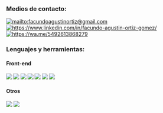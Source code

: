 <h3 align="left">Medios de contacto:</h3>
<p align="left">
<a href="mailto:facundoagustinortiz@gmail.com" target="blank"><img align="center" src="https://img.shields.io/badge/Gmail-db4a39?style=for-the-badge&logo=gmail&logoColor=white" alt="mailto:facundoagustinortiz@gmail.com" /></a>
<a href="https://linkedin.com/in/facundortiz/" target="blank"><img align="center" src="https://img.shields.io/badge/LinkedIn-0077B5?style=for-the-badge&logo=linkedin&logoColor=white" alt="https://www.linkedin.com/in/facundo-agustin-ortiz-gomez/" /></a>
<a href="https://wa.me/5492613868279" target="blank"><img align="center" src="https://img.shields.io/badge/WhatsApp-25D366?style=for-the-badge&logo=whatsapp&logoColor=white" alt="https://wa.me/5492613868279" /></a>
</p>

<h3 align="left">Lenguajes y herramientas:</h3>
<h4>Front-end<h4>
<img src="https://img.shields.io/badge/JS-323330?style=for-the-badge&logo=javascript&logoColor=F7DF1E"> <img src="https://img.shields.io/badge/TS-007ACC?style=for-the-badge&logo=typescript&logoColor=FFF"> <img src="https://img.shields.io/badge/HTML-E34F26?style=for-the-badge&logo=html5&logoColor=white"> <img src="https://img.shields.io/badge/CSS-1572B6?style=for-the-badge&logo=css3&logoColor=white"> <img src="https://img.shields.io/badge/Next.js-000?style=for-the-badge&logo=next.js&logoColor=fff"> <img src="https://img.shields.io/badge/React.js-20232A?style=for-the-badge&logo=react&logoColor=61DAFB"> <img src="https://img.shields.io/badge/Redux-593D88?style=for-the-badge&logo=redux&logoColor=white">
<h4>Otros</h4>
<p align="left">
<img src="https://img.shields.io/badge/GIT-E44C30?style=for-the-badge&logo=git&logoColor=white"> <img src="https://img.shields.io/badge/Figma-F24E1E?style=for-the-badge&logo=figma&logoColor=white">
</p>
